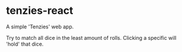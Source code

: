 # tenzies-react

A simple 'Tenzies' web app.

Try to match all dice in the least amount of rolls.
Clicking a specific will 'hold' that dice.
